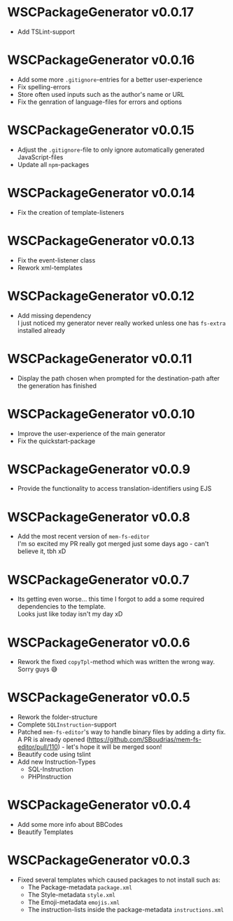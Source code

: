 # WSCPackageGenerator v0.0.17
  - Add TSLint-support

# WSCPackageGenerator v0.0.16
  - Add some more `.gitignore`-entries for a better user-experience
  - Fix spelling-errors
  - Store often used inputs such as the author's name or URL
  - Fix the genration of language-files for errors and options

# WSCPackageGenerator v0.0.15
  - Adjust the `.gitignore`-file to only ignore automatically generated JavaScript-files
  - Update all `npm`-packages

# WSCPackageGenerator v0.0.14
  - Fix the creation of template-listeners

# WSCPackageGenerator v0.0.13
  - Fix the event-listener class
  - Rework xml-templates

# WSCPackageGenerator v0.0.12
  - Add missing dependency  
    I just noticed my generator never really worked unless one has `fs-extra` installed already

# WSCPackageGenerator v0.0.11
  - Display the path chosen when prompted for the destination-path after the generation has finished

# WSCPackageGenerator v0.0.10
  - Improve the user-experience of the main generator
  - Fix the quickstart-package

# WSCPackageGenerator v0.0.9
  - Provide the functionality to access translation-identifiers using EJS

# WSCPackageGenerator v0.0.8
  - Add the most recent version of `mem-fs-editor`  
    I'm so excited my PR really got merged just some days ago - can't believe it, tbh xD

# WSCPackageGenerator v0.0.7
  - Its getting even worse... this time I forgot to add a some required dependencies to the template.  
    Looks just like today isn't my day xD

# WSCPackageGenerator v0.0.6
  - Rework the fixed `copyTpl`-method which was written the wrong way.  
    Sorry guys :sweat_smile:

# WSCPackageGenerator v0.0.5
  - Rework the folder-structure
  - Complete `SQLInstruction`-support
  - Patched `mem-fs-editor`'s way to handle binary files by adding a dirty fix.  
    A PR is already opened (https://github.com/SBoudrias/mem-fs-editor/pull/110) - let's hope it will be merged soon!
  - Beautify code using tslint
  - Add new Instruction-Types
    - SQL-Instruction
    - PHPInstruction

# WSCPackageGenerator v0.0.4
  - Add some more info about BBCodes
  - Beautify Templates

# WSCPackageGenerator v0.0.3
  - Fixed several templates which caused packages to not install such as:
    - The Package-metadata `package.xml`
    - The Style-metadata `style.xml`
    - The Emoji-metadata `emojis.xml`
    - The instruction-lists inside the package-metadata `instructions.xml`